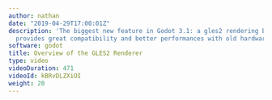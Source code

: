 ```yaml
---
author: nathan
date: "2019-04-29T17:00:01Z"
description: 'The biggest new feature in Godot 3.1: a gles2 rendering backend that
  provides great compatibility and better performances with old hardware.'
software: godot
title: Overview of the GLES2 Renderer
type: video
videoDuration: 471
videoId: kBRvDLZXiOI
weight: 20
---
```


